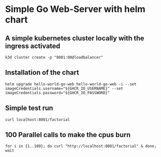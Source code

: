# Simple Go Web-Server with helm chart

## A simple kubernetes cluster locally with the ingress activated

`k3d cluster create -p "8081:80@loadbalancer"`

## Installation of the chart
`helm upgrade hello-world-go-web hello-world-go-web -i --set imageCredentials.username="${GHCR_IO_USERNAME}" --set imageCredentials.password="${GHCR_IO_PASSWORD}"`

## Simple test run
`curl localhost:8081/factorial`

## 100 Parallel calls to make the cpus burn
`for i in {1..100}; do curl "http://localhost:8081/factorial" & done; wait`
